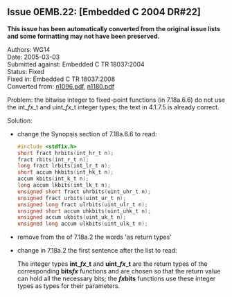 ## Issue 0EMB.22: \[Embedded C 2004 DR#22]

**This issue has been automatically converted from the original issue lists and some formatting may not have been preserved.**

Authors: WG14  
Date: 2005-03-03  
Submitted against: Embedded C TR 18037:2004  
Status: Fixed  
Fixed in: Embedded C TR 18037:2008  
Converted from: [n1096.pdf](https://www.open-std.org/jtc1/sc22/wg14/www/docs/n1096.pdf), [n1180.pdf](https://www.open-std.org/jtc1/sc22/wg14/www/docs/n1180.pdf)

Problem: the bitwise integer to fixed-point functions (in 7.18a.6.6) do not use
the int\_*fx*\_t and uint\_*fx*\_t integer types; the text in 4.1.7.5 is already
correct.

Solution:

* change the Synopsis section of 7.18a.6.6 to read:

  ```c
  #include <stdfix.h>
  short fract hrbits(int_hr_t n);
  fract rbits(int_r_t n);
  long fract lrbits(int_lr_t n);
  short accum hkbits(int_hk_t n);
  accum kbits(int_k_t n);
  long accum lkbits(int_lk_t n);
  unsigned short fract uhrbits(uint_uhr_t n);
  unsigned fract urbits(uint_ur_t n);
  unsigned long fract ulrbits(uint_ulr_t n);
  unsigned short accum uhkbits(uint_uhk_t n);
  unsigned accum ukbits(uint_uk_t n);
  unsigned long accum ulkbits(uint_ulk_t n);
  ```
* remove from the of 7.18a.2 the words 'as return types'
* change in 7.18a.2 the first sentence after the list to read:

  The integer types **int\_*fx*\_t** and **uint\_*fx*\_t** are the return types of
  the corresponding **bits*fx*** functions and are chosen so that the return value
  can hold all the necessary bits; the ***fx*****bits** functions use these
  integer types as types for their parameters.

